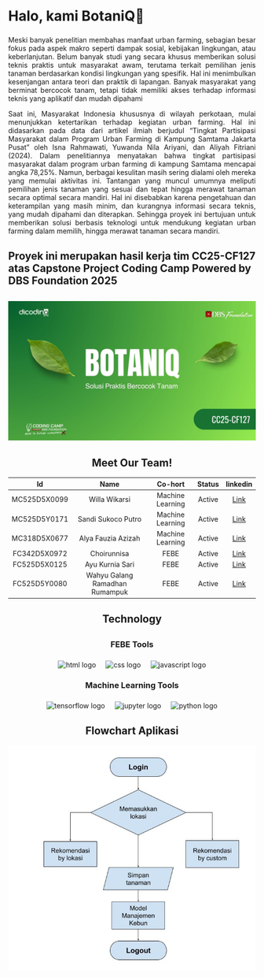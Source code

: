 <h1 align="left">Halo, kami BotaniQ👋</h1>

###

<p align="justify">Meski banyak penelitian membahas manfaat urban farming, sebagian besar fokus pada aspek makro seperti dampak sosial, kebijakan lingkungan, atau keberlanjutan. Belum banyak studi yang secara khusus memberikan solusi teknis praktis untuk masyarakat awam, terutama terkait pemilihan jenis tanaman berdasarkan kondisi lingkungan yang spesifik. Hal ini menimbulkan kesenjangan antara teori dan praktik di lapangan. Banyak masyarakat yang berminat bercocok tanam, tetapi tidak memiliki akses terhadap informasi teknis yang aplikatif dan mudah dipahami</p>

<p align="justify">Saat ini, Masyarakat Indonesia khususnya di wilayah perkotaan,  mulai menunjukkan  ketertarikan terhadap kegiatan urban farming. Hal ini didasarkan pada data dari artikel ilmiah berjudul “Tingkat Partisipasi Masyarakat dalam Program Urban Farming di Kampung Samtama Jakarta Pusat” oleh Isna Rahmawati, Yuwanda Nila Ariyani, dan Aliyah Fitriani (2024). Dalam penelitiannya menyatakan bahwa tingkat partisipasi masyarakat dalam program urban farming di kampung Samtama mencapai angka 78,25%. Namun, berbagai kesulitan masih sering dialami oleh mereka yang memulai aktivitas ini. Tantangan yang muncul umumnya meliputi pemilihan jenis tanaman yang sesuai dan tepat hingga merawat tanaman secara optimal secara mandiri. Hal ini disebabkan karena pengetahuan dan keterampilan yang masih minim, dan kurangnya informasi secara teknis, yang mudah dipahami dan diterapkan. Sehingga proyek ini bertujuan untuk memberikan solusi berbasis teknologi untuk mendukung kegiatan urban farming dalam memilih, hingga merawat tanaman secara mandiri.</p>

<h2>Proyek ini merupakan hasil kerja tim CC25-CF127 atas Capstone Project Coding Camp Powered by DBS Foundation 2025</h2>

##
<div align="center">
  <img src="https://github.com/ayalya/analisis-sentimen-sbms/blob/main/Logo.jpg" width="700"> 
</div>

##

<h2 align="center">Meet Our Team!</h2>

|      Id     	|           Name           	|       Co-hort      	| Status 	|                    linkedin                    	    |
|:-----------:	|:------------------------:	|:------------------:	|:------:	|:-------------------------------------------------:	|
| MC525D5X0099 	|    Willa Wikarsi         	|  Machine Learning  	| Active 	|[Link](https://www.linkedin.com/in/willawikarsi/) 	|
| MC525D5Y0171 	|    Sandi Sukoco Putro    	|  Machine Learning  	| Active 	|[Link](www.linkedin.com/in/sandi-sukoco-putro-a862a9351/)   	    |
| MC318D5X0677 	|     Alya Fauzia Azizah   	|  Machine Learning  	| Active 	|[Link](www.linkedin.com/in/sandialya-fauzia-azizah)    |
| FC342D5X0972 	|        Choirunnisa       	|        FEBE         	| Active 	|[Link](www.linkedin.com/in/choirun-nisa-b15364337) 	|
| FC525D5X0125 	|       Ayu Kurnia Sari 	|        FEBE         	| Active 	|[Link](https://www.linkedin.com/in/ayu-kurnia-sari-3910a8283/)  	|
| FC525D5Y0080 	|Wahyu Galang Ramadhan Rumampuk|        FEBE     	| Active 	|[Link](https://www.linkedin.com/in/wahyu-galang/)   	|

##

<h2 align="center">Technology</h2>

##

<h3 align="center">FEBE Tools</h3>

###

<div align="center">
  <img src="https://cdn.jsdelivr.net/gh/devicons/devicon/icons/html/html-original.svg" height="40" alt="html logo"  />
  <img width="12" />
  <img src="https://cdn.jsdelivr.net/gh/devicons/devicon/icons/css/css-original.svg" height="40" alt="css logo"  />
  <img width="12" />
  <img src="https://cdn.jsdelivr.net/gh/devicons/devicon/icons/javascript/javascript-original.svg" height="40" alt="javascript logo"  />
</div>

###

<h3 align="center">Machine Learning Tools</h3>

###

<div align="center">
  <img src="https://cdn.jsdelivr.net/gh/devicons/devicon/icons/tensorflow/tensorflow-original.svg" height="40" alt="tensorflow logo"  />
  <img width="12" />
  <img src="https://cdn.jsdelivr.net/gh/devicons/devicon/icons/jupyter/jupyter-original.svg" height="40" alt="jupyter logo"  />
  <img width="12" />
  <img src="https://cdn.jsdelivr.net/gh/devicons/devicon/icons/python/python-original.svg" height="40" alt="python logo"  />
</div>

###

<h2 align='center'>Flowchart Aplikasi</h2>

<div align="center">
  <img src="https://github.com/ayalya/analisis-sentimen-sbms/blob/main/Flowchart.jpg" width="700"> 
</div>

###
